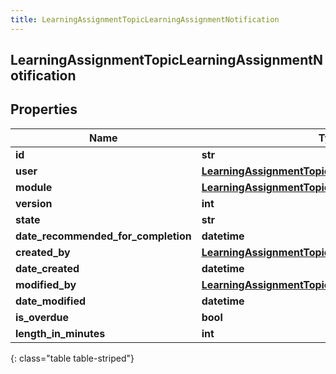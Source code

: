 ```yaml
---
title: LearningAssignmentTopicLearningAssignmentNotification
---
```

## LearningAssignmentTopicLearningAssignmentNotification

## Properties

|Name | Type | Description | Notes|
|------------ | ------------- | ------------- | -------------|
| **id** | **str** |  | [optional] |
| **user** | [**LearningAssignmentTopicUserReference**](LearningAssignmentTopicUserReference.html) |  | [optional] |
| **module** | [**LearningAssignmentTopicLearningModuleReference**](LearningAssignmentTopicLearningModuleReference.html) |  | [optional] |
| **version** | **int** |  | [optional] |
| **state** | **str** |  | [optional] |
| **date_recommended_for_completion** | **datetime** |  | [optional] |
| **created_by** | [**LearningAssignmentTopicUserReference**](LearningAssignmentTopicUserReference.html) |  | [optional] |
| **date_created** | **datetime** |  | [optional] |
| **modified_by** | [**LearningAssignmentTopicUserReference**](LearningAssignmentTopicUserReference.html) |  | [optional] |
| **date_modified** | **datetime** |  | [optional] |
| **is_overdue** | **bool** |  | [optional] |
| **length_in_minutes** | **int** |  | [optional] |
{: class="table table-striped"}


